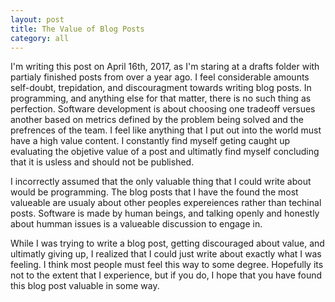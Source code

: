 ```yaml
---
layout: post
title: The Value of Blog Posts
category: all
---
```


I'm writing this post on April 16th, 2017, as I'm staring at a drafts folder
with partialy finished posts from over a year ago. 
I feel considerable amounts self-doubt, trepidation, and discouragment towards writing blog posts.
In programming, and anything else for that matter, there is no such thing as perfection. Software development is about 
choosing one tradeoff versues another based on metrics defined by the problem being 
solved and the prefrences of the team.  I feel like anything that I put out
into the world must have a high value content.  I constantly find myself
geting caught up evaluating the objetive value of a post and ultimatly
find myself concluding that it is usless and should not be published.

I incorrectly assumed that the only valuable thing that I could
write about would be programming. The blog posts that I have the found the most valueable
are usualy about other peoples expereiences rather than techinal posts.
Software is made by human beings, and talking openly and honestly about humman issues is a valueable discussion to engage in. 

While I was trying to write a blog post, getting discouraged about value,
and ultimatly giving up, I realized that I could just write about exactly what I was feeling.
I think most people must feel this way to some degree.  Hopefully its
not to the extent that I experience, but if you do, I hope that you
have found this blog post valuable in some way.